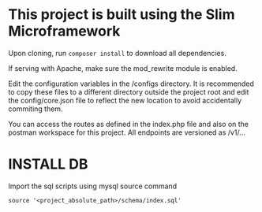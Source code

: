 # This project is built using the Slim Microframework

Upon cloning, run `composer install` to download all dependencies.

If serving with Apache, make sure the mod_rewrite module is enabled.

Edit the configuration variables in the /configs directory. It is recommended
to copy these files to a different directory outside the project root and edit the config/core.json
file to reflect the new location to avoid accidentally commiting them.

You can access the routes as defined in the index.php file and also on the postman workspace for this project.
All endpoints are versioned as /v1/... 

# INSTALL DB

Import the sql scripts using mysql source command

    source '<project_absolute_path>/schema/index.sql'